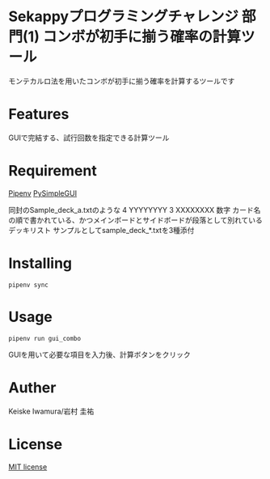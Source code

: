 # Sekappyプログラミングチャレンジ 部門(1) コンボが初手に揃う確率の計算ツール
モンテカルロ法を用いたコンボが初手に揃う確率を計算するツールです
# Features
GUIで完結する、試行回数を指定できる計算ツール
# Requirement
 [Pipenv](https://github.com/pypa/pipenv)
 [PySimpleGUI](https://github.com/PySimpleGUI/PySimpleGUI)

同封のSample_deck_a.txtのような
4 YYYYYYYY
3 XXXXXXXX
数字 カード名の順で書かれている、かつメインボードとサイドボードが段落として別れているデッキリスト
サンプルとしてsample_deck_*.txtを3種添付
# Installing
```
pipenv sync
```
# Usage
```
pipenv run gui_combo
```
GUIを用いて必要な項目を入力後、計算ボタンをクリック
# Auther
Keiske Iwamura/岩村 圭祐
# License
[MIT license](https://en.wikipedia.org/wiki/MIT_License)